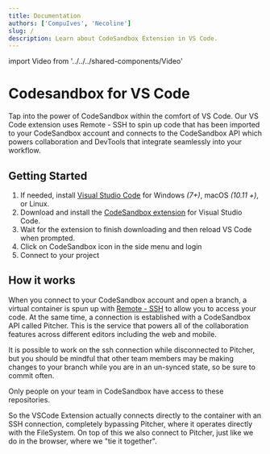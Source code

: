 ```yaml
---
title: Documentation
authors: ['CompuIves', 'Necoline']
slug: /
description: Learn about CodeSandbox Extension in VS Code.
---
```


import Video from '../../../shared-components/Video'

<div style={{height:478,width:'100%',background:'var(--docs-accent-color)', borderRadius: '6px',  marginBottom: '3rem' }}>
</div>

# Codesandbox for VS Code

Tap into the power of CodeSandbox within the comfort of VS Code. Our VS Code extension uses Remote - SSH to spin up code that has been imported to your CodeSandbox account and connects to the CodeSandbox API which powers collaboration and DevTools that integrate seamlessly into your workflow.

## Getting Started

1. If needed, install [Visual Studio Code](https://code.visualstudio.com/) for Windows *(7+)*, macOS *(10.11 +)*, or Linux.
2. Download and install the [CodeSandbox extension](https://marketplace.visualstudio.com/items?itemName=CodeSandbox-io.codesandbox-projects) for Visual Studio Code.
3. Wait for the extension to finish downloading and then reload VS Code when prompted.
4. Click on CodeSandbox icon in the side menu and login 
5. Connect to your project

## How it works

When you connect to your CodeSandbox account and open a branch, a virtual container is spun up with [Remote - SSH](https://marketplace.visualstudio.com/items?itemName=ms-vscode-remote.remote-ssh) to allow you to access your code. At the same time, a connection is established with a CodeSandbox API called Pitcher. This is the service that powers all of the collaboration features across different editors including the web and mobile. 

It is possible to work on the ssh connection while disconnected to Pitcher, but you should be mindful that other team members may be making changes to your branch while you are in an un-synced state, so be sure to commit often.

Only people on your team in CodeSandbox have access to these repositories. 

So the VSCode Extension actually connects directly to the container with an SSH connection, completely bypassing Pitcher, where it operates directly with the FileSystem.
On top of this we also connect to Pitcher, just like we do in the browser, where we "tie it together".



